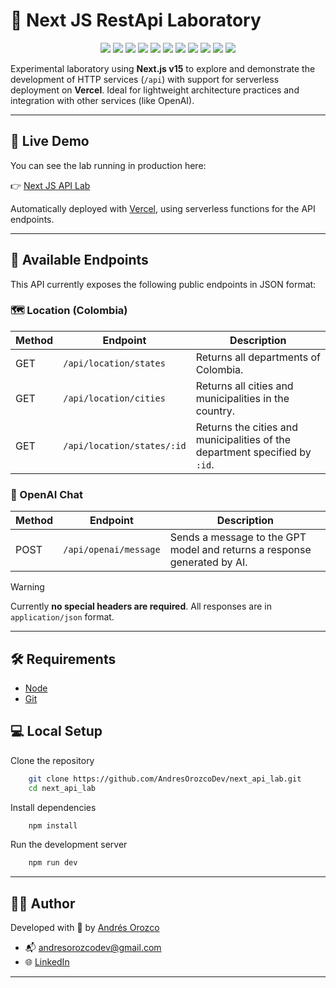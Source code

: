 # 🚀 Next JS RestApi Laboratory

<p align="center">
    <img src="https://img.shields.io/badge/Next.js-15.4.2-black?logo=next.js&logoColor=white" />
    <img src="https://img.shields.io/badge/React-19.1.0-61DAFB?logo=react&logoColor=black" />
    <img src="https://img.shields.io/badge/TypeScript-5.x-3178C6?logo=typescript&logoColor=white" />
    <img src="https://img.shields.io/badge/ESLint-9.x-4B32C3?logo=eslint&logoColor=white" />
    <img src="https://img.shields.io/badge/OpenAI-5.10.1-412991?logo=openai&logoColor=white" />
    <img src="https://img.shields.io/badge/Node.js-20.x-339933?logo=node.js&logoColor=white" />
    <img src="https://img.shields.io/badge/@types/react-19.x-blue?logo=react&logoColor=white" />
    <img src="https://img.shields.io/badge/@types/node-20.x-43853D?logo=node.js&logoColor=white" />
    <img src="https://img.shields.io/badge/Deployed%20on-Vercel-black?logo=vercel" />
    <img src="https://img.shields.io/badge/status-in%20development-yellow" />
    <img src="https://img.shields.io/badge/license-MIT-blue" />
</p>



Experimental laboratory using **Next.js v15** to explore and demonstrate the development of HTTP services (`/api`) with support for serverless deployment on **Vercel**. Ideal for lightweight architecture practices and integration with other services (like OpenAI).

---

## 🔗 Live Demo

You can see the lab running in production here:

👉 [Next JS API Lab](api-lab-murex.vercel.app)

Automatically deployed with [Vercel](https://vercel.com), using serverless functions for the API endpoints.

---

## 📡 Available Endpoints

This API currently exposes the following public endpoints in JSON format:

### 🗺️ Location (Colombia)

| Method | Endpoint                          | Description                                                                 |
|--------|-----------------------------------|-----------------------------------------------------------------------------|
| GET    | `/api/location/states`           | Returns all departments of Colombia.                               |
| GET    | `/api/location/cities`           | Returns all cities and municipalities in the country.                          |
| GET    | `/api/location/states/:id`       | Returns the cities and municipalities of the department specified by `:id`. |

### 🤖 OpenAI Chat

| Method | Endpoint                 | Description                                                                 |
|--------|--------------------------|-----------------------------------------------------------------------------|
| POST   | `/api/openai/message`    | Sends a message to the GPT model and returns a response generated by AI.    |

> [!WARNING]
> Currently **no special headers are required**. All responses are in `application/json` format.

---

## 🛠️ Requirements

- [Node](https://nodejs.org/)
- [Git](https://git-scm.com/)

## 💻 Local Setup

Clone the repository
```bash
    git clone https://github.com/AndresOrozcoDev/next_api_lab.git
    cd next_api_lab
```

Install dependencies
```bash
    npm install
```

Run the development server
```bash
    npm run dev
```

---

## 👨‍💻 Author

Developed with 💙 by [Andrés Orozco](https://github.com/AndresOrozcoDev)

- 📬 [andresorozcodev@gmail.com](mailto:andresorozcodev@gmail.com)
- 🌐 [LinkedIn](https://www.linkedin.com/in/andresorozcodev)

---
